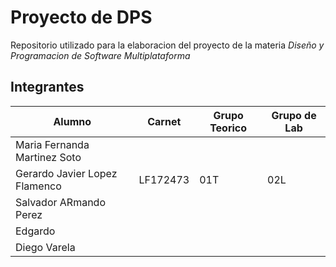 # Proyecto de DPS
Repositorio utilizado para la elaboracion del proyecto de la materia *Diseño y Programacion de Software Multiplataforma*

## Integrantes
| Alumno | Carnet | Grupo Teorico | Grupo de Lab |
| --- | --- | --- | --- |
| Maria Fernanda Martinez Soto |  |  |  |
| Gerardo Javier Lopez Flamenco | LF172473 | 01T | 02L |
| Salvador ARmando Perez |  |  |  |
| Edgardo |  |  |  |
| Diego Varela |  |  |  |
